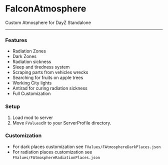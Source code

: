 # FalconAtmosphere
Custom Atmosphere for DayZ Standalone

---

### Features
- Radiation Zones
- Dark Zones
- Radiation sickness
- Sleep and tiredness system
- Scraping parts from vehicles wrecks
- Searching for fruits on apple trees
- Working City lights
- Antirad for curing radiation sickness
- Full Customization

### Setup
1. Load mod to server
2. Move `FValues`dir to your ServerProfile directory.

### Customization
- For dark places customization see `FValues/FAtmosphereDarkPlaces.json`
- For radiation places customization see `FValues/FAtmosphereRadiationPlaces.json`

